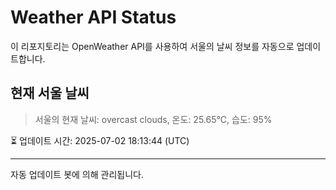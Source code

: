 
# Weather API Status

이 리포지토리는 OpenWeather API를 사용하여 서울의 날씨 정보를 자동으로 업데이트합니다.

## 현재 서울 날씨
> 서울의 현재 날씨: overcast clouds, 온도: 25.65°C, 습도: 95%

⏳ 업데이트 시간: 2025-07-02 18:13:44 (UTC)

---
자동 업데이트 봇에 의해 관리됩니다.
